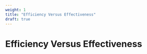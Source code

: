 ```yaml
---
weight: 1
title: "Efficiency Versus Effectiveness"
draft: true
---
```


# Efficiency Versus Effectiveness

